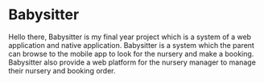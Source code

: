# Babysitter

Hello there, Babysitter is my final year project which is a system of a web application and native application.
Babysitter is a system which the parent can browse to the mobile app to look for the nursery and make a booking.
Babysitter also provide a web platform for the nursery manager to manage their nursery and booking order.
